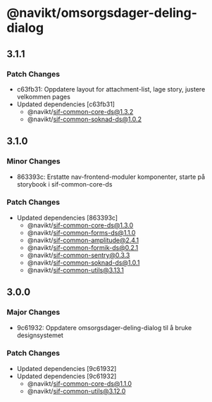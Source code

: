 # @navikt/omsorgsdager-deling-dialog

## 3.1.1

### Patch Changes

-   c63fb31: Oppdatere layout for attachment-list, lage story, justere velkommen pages
-   Updated dependencies [c63fb31]
    -   @navikt/sif-common-core-ds@1.3.2
    -   @navikt/sif-common-soknad-ds@1.0.2

## 3.1.0

### Minor Changes

-   863393c: Erstatte nav-frontend-moduler komponenter, starte på storybook i sif-common-core-ds

### Patch Changes

-   Updated dependencies [863393c]
    -   @navikt/sif-common-core-ds@1.3.0
    -   @navikt/sif-common-forms-ds@1.1.0
    -   @navikt/sif-common-amplitude@2.4.1
    -   @navikt/sif-common-formik-ds@0.2.1
    -   @navikt/sif-common-sentry@0.3.3
    -   @navikt/sif-common-soknad-ds@1.0.1
    -   @navikt/sif-common-utils@3.13.1

## 3.0.0

### Major Changes

-   9c61932: Oppdatere omsorgsdager-deling-dialog til å bruke designsystemet

### Patch Changes

-   Updated dependencies [9c61932]
-   Updated dependencies [9c61932]
    -   @navikt/sif-common-core-ds@1.1.0
    -   @navikt/sif-common-utils@3.12.0
